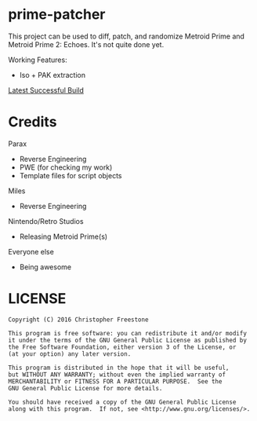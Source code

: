 prime-patcher
=============

This project can be used to diff, patch, and randomize Metroid Prime and Metroid Prime 2: Echoes. It's not quite done yet.

Working Features:
* Iso + PAK extraction


[Latest Successful Build](https://circleci.com/api/v1/project/Pwootage/prime-randomizer/latest/artifacts/0/home/ubuntu/prime-randomizer/build/libs/patcher-0.1-SNAPSHOT-min.jar?branch=master&filter=successful)


# Credits

Parax
* Reverse Engineering
* PWE (for checking my work)
* Template files for script objects

Miles
* Reverse Engineering

Nintendo/Retro Studios
* Releasing Metroid Prime(s)

Everyone else
* Being awesome

# LICENSE
    Copyright (C) 2016 Christopher Freestone

    This program is free software: you can redistribute it and/or modify
    it under the terms of the GNU General Public License as published by
    the Free Software Foundation, either version 3 of the License, or
    (at your option) any later version.

    This program is distributed in the hope that it will be useful,
    but WITHOUT ANY WARRANTY; without even the implied warranty of
    MERCHANTABILITY or FITNESS FOR A PARTICULAR PURPOSE.  See the
    GNU General Public License for more details.

    You should have received a copy of the GNU General Public License
    along with this program.  If not, see <http://www.gnu.org/licenses/>.

